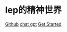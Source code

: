 # lep的精神世界

<a href="https://github.com/SmallWhite-yp/docsify">Github</a>
<a href="https://le.xiaole.club/" target= "_blank">chat gpt</a>
<a href="#README">Get Started</a>
